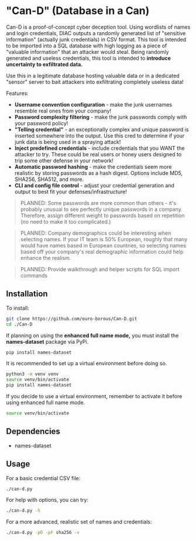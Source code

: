 # **"Can-D" (Database in a Can)**

Can-D is a proof-of-concept cyber deception tool. Using wordlists of names and login credentials, DIAC outputs a randomly generated list of "sensitive information" (actually junk credentials) in CSV format. This tool is intended to be imported into a SQL database with high logging as a piece of "valuable information" that an attacker would steal. Being randomly generated and useless credentials, this tool is intended to **introduce uncertainty to exfiltrated data.** 

Use this in a legitimate database hosting valuable data or in a dedicated "sensor" server to bait attackers into exfiltrating completely useless data!

Features:
- **Username convention configuration** - make the junk usernames resemble real ones from your company!
- **Password complexity filtering** - make the junk passwords comply with your password policy!
- **"Telling credential"** - an exceptionally complex and unique password is inserted somewhere into the output. Use this cred to determine if your junk data is being used in a spraying attack!
- **Inject predefined credentials** - include credentials that you WANT the attacker to try. These could be real users or honey users designed to trip some other defense in your network!
- **Automatic password hashing** - make the credentials seem more realistic by storing passwords as a hash digest. Options include MD5, SHA256, SHA512, and more.
- **CLI and config file control** - adjust your credential generation and output to best fit your defenses/infrastructure!

>PLANNED: Some passwords are more common than others - it's probably unusual to see perfectly unique passwords in a company. Therefore, assign different weight to passwords based on repetition (no need to make it too complicated.)

>PLANNED: Company demographics could be interesting when selecting names. If your IT team is 50% European, roughly that many would have names based in European countries, so selecting names based off your company's real demographic information could help enhance the realism.

>PLANNED: Provide walkthrough and helper scripts for SQL import commands

## Installation
To install: 
```bash
git clone https://github.com/ouro-borous/Can-D.git
cd ./Can-D
```
If planning on using the **enhanced full name mode,**  you must install the **names-dataset** package via PyPi.
```bash
pip install names-dataset
```
It is recommended to set up a virtual environment before doing so.
```bash
python3 -m venv venv
source venv/bin/activate
pip install names-dataset
```
If you decide to use a virtual environment, remember to activate it before using enhanced full name mode.
```bash
source venv/bin/activate
```
## Dependencies
- names-dataset
## Usage
For a basic credential CSV file:
```bash
./can-d.py
```
For help with options, you can try: 
```bash
./can-d.py -h
```
For a more advanced, realistic set of names and credentials:
```bash
./can-d.py -pO -pF sha256 -v
```
